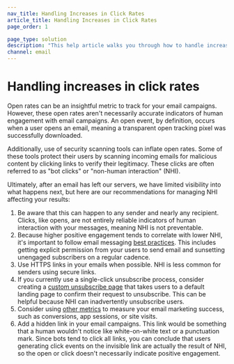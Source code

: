 ```yaml
---
nav_title: Handling Increases in Click Rates
article_title: Handling Increases in Click Rates
page_order: 1

page_type: solution
description: "This help article walks you through how to handle increases in your email click rates."
channel: email
---
```


# Handling increases in click rates

Open rates can be an insightful metric to track for your email campaigns. However, these open rates aren't necessarily accurate indicators of human engagement with email campaigns. An open event, by definition, occurs when a user opens an email, meaning a transparent open tracking pixel was successfully downloaded. 

Additionally, use of security scanning tools can inflate open rates. Some of these tools protect their users by scanning incoming emails for malicious content by clicking links to verify their legitimacy. These clicks are often referred to as "bot clicks" or "non-human interaction" (NHI). 

Ultimately, after an email has left our servers, we have limited visibility into what happens next, but here are our recommendations for managing NHI affecting your results:

1. Be aware that this can happen to any sender and nearly any recipient. Clicks, like opens, are not entirely reliable indicators of human interaction with your messages, meaning NHI is not preventable.
2. Because higher positive engagement tends to correlate with lower NHI, it's important to follow email messaging [best practices]({{site.baseurl}}/user_guide/message_building_by_channel/email/best_practices). This includes getting explicit permission from your users to send email and sunsetting unengaged subscribers on a regular cadence. 
3. Use HTTPS links in your emails when possible. NHI is less common for senders using secure links.
4. If you currently use a single-click unsubscribe process, consider creating a [custom unsubscribe page]({{site.baseurl}}//user_guide/message_building_by_channel/email/managing_user_subscriptions/#creating-a-custom-unsubscribe-page) that takes users to a default landing page to confirm their request to unsubscribe. This can be helpful because NHI can inadvertently unsubscribe users.
5. Consider using [other metrics]({{site.baseurl}}/user_guide/message_building_by_channel/email/reporting_and_analytics/email_reporting/#email-performance) to measure your email marketing success, such as conversions, app sessions, or site visits.
6. Add a hidden link in your email campaigns. This link would be something that a human wouldn't notice like white-on-white text or a punctuation mark. Since bots tend to click all links, you can conclude that users generating click events on the invisible link are actually the result of NHI, so the open or click doesn't necessarily indicate positive engagement.